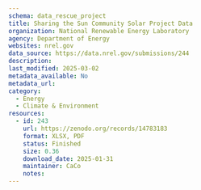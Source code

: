```yaml
---
schema: data_rescue_project 
title: Sharing the Sun Community Solar Project Data
organization: National Renewable Energy Laboratory
agency: Department of Energy
websites: nrel.gov
data_source: https://data.nrel.gov/submissions/244
description: 
last_modified: 2025-03-02
metadata_available: No
metadata_url: 
category:
  - Energy 
  - Climate & Environment 
resources:
  - id: 243
    url: https://zenodo.org/records/14783183
    format: XLSX, PDF
    status: Finished
    size: 0.36
    download_date: 2025-01-31
    maintainer: CaCo
    notes: 
---
```


